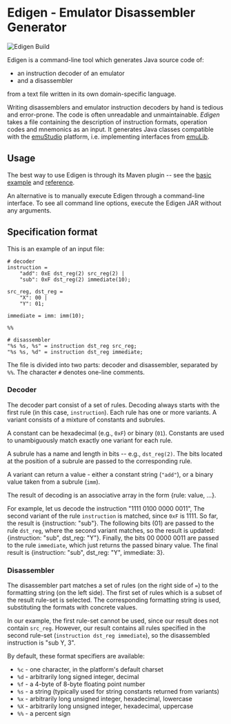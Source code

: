 # Edigen - Emulator Disassembler Generator
![Edigen Build](https://github.com/emustudio/edigen/workflows/Edigen%20Build/badge.svg)

Edigen is a command-line tool which generates Java source code of:
 * an instruction decoder of an emulator
 * and a disassembler

from a text file written in its own domain-specific language.

Writing disassemblers and emulator instruction decoders by hand is tedious and error-prone. The code is often unreadable and unmaintainable. *Edigen* takes a file containing the description of instruction formats, operation codes and mnemonics as an input. It generates Java classes compatible with the [emuStudio](http://github.com/emustudio/emuStudio) platform, i.e. implementing interfaces from [emuLib](http://github.com/emustudio/emuLib).

## Usage

The best way to use Edigen is through its Maven plugin -- see the [basic example](https://github.com/emustudio/edigen-maven-plugin#basic-use) and [reference](https://github.com/emustudio/edigen-maven-plugin#reference).

An alternative is to manually execute Edigen through a command-line interface. To see all command line options, execute the Edigen JAR without any arguments.

## Specification format

This is an example of an input file:

```
# decoder
instruction =
    "add": 0xE dst_reg(2) src_reg(2) |
    "sub": 0xF dst_reg(2) immediate(10);

src_reg, dst_reg =
    "X": 00 |
    "Y": 01;

immediate = imm: imm(10);

%%

# disassembler
"%s %s, %s" = instruction dst_reg src_reg;
"%s %s, %d" = instruction dst_reg immediate;
```

The file is divided into two parts: decoder and disassembler, separated by `%%`. The character `#` denotes one-line comments.

### Decoder

The decoder part consist of a set of rules. Decoding always starts with the first rule (in this case, `instruction`). Each rule has one or more variants. A variant consists of a mixture of constants and subrules.

A constant can be hexadecimal (e.g., `0xF`) or binary (`01`). Constants are used to unambiguously match exactly one variant for each rule.

A subrule has a name and length in bits -- e.g., `dst_reg(2)`. The bits located at the position of a subrule are passed to the corresponding rule.

A variant can return a value - either a constant string (`"add"`), or a binary value taken from a subrule (`imm`).

The result of decoding is an associative array in the form {rule: value, ...}.

For example, let us decode the instruction "1111 0100 0000 0011", The second variant of the rule `instruction` is matched, since `0xF` is 1111. So far, the result is {instruction: "sub"}. The following bits (01) are passed to the rule `dst_reg`, where the second variant matches, so the result is updated: {instruction: "sub", dst_reg: "Y"}. Finally, the bits 00 0000 0011 are passed to the rule `immediate`, which just returns the passed binary value. The final result is {instruction: "sub", dst_reg: "Y", immediate: 3}.

### Disassembler

The disassembler part matches a set of rules (on the right side of `=`) to the formatting string (on the left side). The first set of rules which is a subset of the result rule-set is selected. The corresponding formatting string is used, substituting the formats with concrete values.

In our example, the first rule-set cannot be used, since our result does not contain `src_reg`. However, our result contains all rules specified in the second rule-set (`instruction dst_reg immediate`), so the disassembled instruction is "sub Y, 3".

By default, these format specifiers are available:
 * `%c` - one character, in the platform's default charset
 * `%d` - arbitrarily long signed integer, decimal
 * `%f` - a 4-byte of 8-byte floating point number
 * `%s` - a string (typically used for string constants returned from variants)
 * `%x` - arbitrarily long unsigned integer, hexadecimal, lowercase
 * `%X` - arbitrarily long unsigned integer, hexadecimal, uppercase
 * `%%` - a percent sign